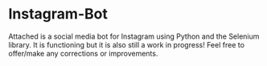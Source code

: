 # Instagram-Bot
Attached is a social media bot for Instagram using Python and the Selenium library. 
It is functioning but it is also still a work in progress! 
Feel free to offer/make any corrections or improvements.
